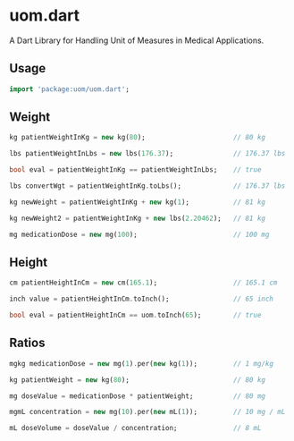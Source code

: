 uom.dart
========

A Dart Library for Handling Unit of Measures in Medical Applications.

## Usage
```dart
import 'package:uom/uom.dart';
```

## Weight

```dart
kg patientWeightInKg = new kg(80); 						// 80 kg

lbs patientWeightInLbs = new lbs(176.37); 				// 176.37 lbs

bool eval = patientWeightInKg == patientWeightInLbs; 	// true

lbs convertWgt = patientWeightInKg.toLbs();				// 176.37 lbs

kg newWeight = patientWeightInKg + new kg(1);			// 81 kg

kg newWeight2 = patientWeightInKg + new lbs(2.20462);	// 81 kg

mg medicationDose = new mg(100);						// 100 mg
```

## Height

```dart
cm patientHeightInCm = new cm(165.1);					// 165.1 cm

inch value = patientHeightInCm.toInch();				// 65 inch

bool eval = patientHeightInCm == uom.toInch(65);		// true
```

## Ratios

```dart
mgkg medicationDose = new mg(1).per(new kg(1));			// 1 mg/kg

kg patientWeight = new kg(80);							// 80 kg

mg doseValue = medicationDose * patientWeight;			// 80 mg

mgmL concentration = new mg(10).per(new mL(1));			// 10 mg / mL

mL doseVolume = doseValue / concentration;				// 8 mL
```

